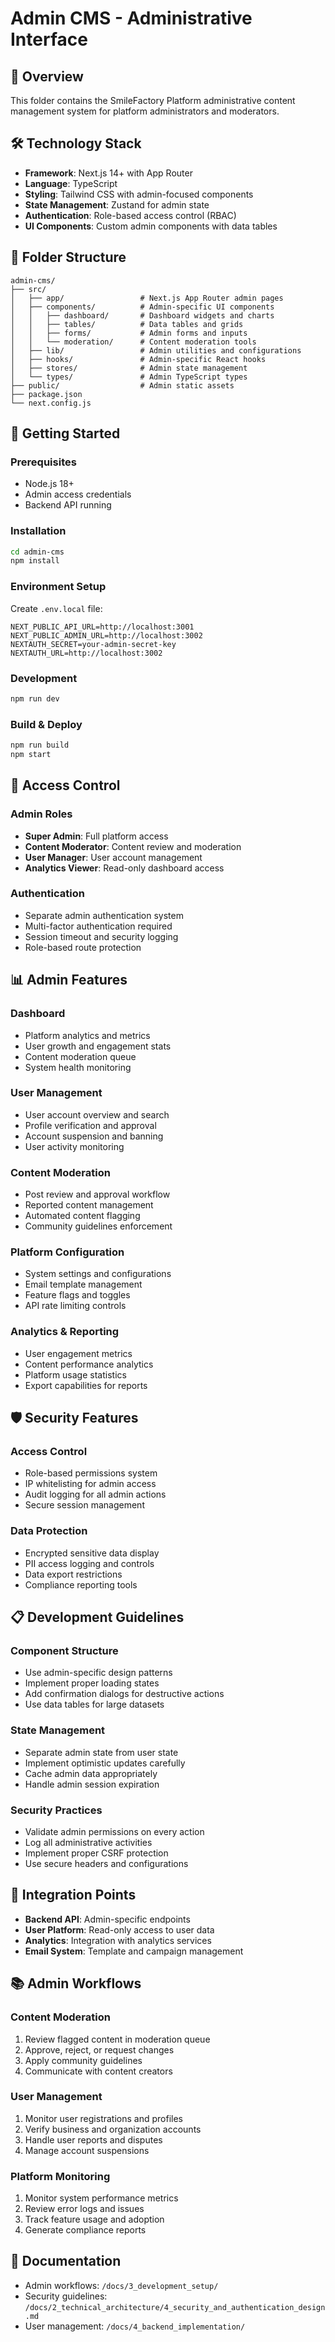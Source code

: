 # Admin CMS - Administrative Interface

## 🎯 **Overview**
This folder contains the SmileFactory Platform administrative content management system for platform administrators and moderators.

## 🛠️ **Technology Stack**
- **Framework**: Next.js 14+ with App Router
- **Language**: TypeScript
- **Styling**: Tailwind CSS with admin-focused components
- **State Management**: Zustand for admin state
- **Authentication**: Role-based access control (RBAC)
- **UI Components**: Custom admin components with data tables

## 📁 **Folder Structure**
```
admin-cms/
├── src/
│   ├── app/                 # Next.js App Router admin pages
│   ├── components/          # Admin-specific UI components
│   │   ├── dashboard/       # Dashboard widgets and charts
│   │   ├── tables/          # Data tables and grids
│   │   ├── forms/           # Admin forms and inputs
│   │   └── moderation/      # Content moderation tools
│   ├── lib/                 # Admin utilities and configurations
│   ├── hooks/               # Admin-specific React hooks
│   ├── stores/              # Admin state management
│   └── types/               # Admin TypeScript types
├── public/                  # Admin static assets
├── package.json
└── next.config.js
```

## 🚀 **Getting Started**

### Prerequisites
- Node.js 18+
- Admin access credentials
- Backend API running

### Installation
```bash
cd admin-cms
npm install
```

### Environment Setup
Create `.env.local` file:
```env
NEXT_PUBLIC_API_URL=http://localhost:3001
NEXT_PUBLIC_ADMIN_URL=http://localhost:3002
NEXTAUTH_SECRET=your-admin-secret-key
NEXTAUTH_URL=http://localhost:3002
```

### Development
```bash
npm run dev
```

### Build & Deploy
```bash
npm run build
npm start
```

## 🔐 **Access Control**

### Admin Roles
- **Super Admin**: Full platform access
- **Content Moderator**: Content review and moderation
- **User Manager**: User account management
- **Analytics Viewer**: Read-only dashboard access

### Authentication
- Separate admin authentication system
- Multi-factor authentication required
- Session timeout and security logging
- Role-based route protection

## 📊 **Admin Features**

### Dashboard
- Platform analytics and metrics
- User growth and engagement stats
- Content moderation queue
- System health monitoring

### User Management
- User account overview and search
- Profile verification and approval
- Account suspension and banning
- User activity monitoring

### Content Moderation
- Post review and approval workflow
- Reported content management
- Automated content flagging
- Community guidelines enforcement

### Platform Configuration
- System settings and configurations
- Email template management
- Feature flags and toggles
- API rate limiting controls

### Analytics & Reporting
- User engagement metrics
- Content performance analytics
- Platform usage statistics
- Export capabilities for reports

## 🛡️ **Security Features**

### Access Control
- Role-based permissions system
- IP whitelisting for admin access
- Audit logging for all admin actions
- Secure session management

### Data Protection
- Encrypted sensitive data display
- PII access logging and controls
- Data export restrictions
- Compliance reporting tools

## 📋 **Development Guidelines**

### Component Structure
- Use admin-specific design patterns
- Implement proper loading states
- Add confirmation dialogs for destructive actions
- Use data tables for large datasets

### State Management
- Separate admin state from user state
- Implement optimistic updates carefully
- Cache admin data appropriately
- Handle admin session expiration

### Security Practices
- Validate admin permissions on every action
- Log all administrative activities
- Implement proper CSRF protection
- Use secure headers and configurations

## 🔗 **Integration Points**
- **Backend API**: Admin-specific endpoints
- **User Platform**: Read-only access to user data
- **Analytics**: Integration with analytics services
- **Email System**: Template and campaign management

## 📚 **Admin Workflows**

### Content Moderation
1. Review flagged content in moderation queue
2. Approve, reject, or request changes
3. Apply community guidelines
4. Communicate with content creators

### User Management
1. Monitor user registrations and profiles
2. Verify business and organization accounts
3. Handle user reports and disputes
4. Manage account suspensions

### Platform Monitoring
1. Monitor system performance metrics
2. Review error logs and issues
3. Track feature usage and adoption
4. Generate compliance reports

## 📖 **Documentation**
- Admin workflows: `/docs/3_development_setup/`
- Security guidelines: `/docs/2_technical_architecture/4_security_and_authentication_design.md`
- User management: `/docs/4_backend_implementation/`
